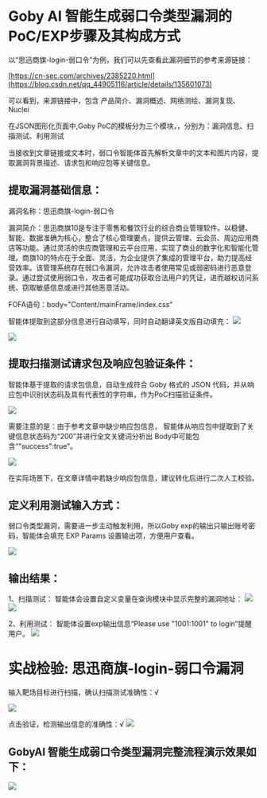 # Goby AI 智能生成弱口令类型漏洞的PoC/EXP步骤及其构成方式

以“思迅商旗-login-弱口令”为例，我们可以先查看此漏洞细节的参考来源链接：

[https://cn-sec.com/archives/2385220.html](https://blog.csdn.net/qq_44905116/article/details/135601073)

可以看到，来源链接中，包含 产品简介、漏洞概述、网络测绘、漏洞复现、Nuclei

在JSON图形化页面中,Goby PoC的模板分为三个模块，，分别为：漏洞信息、扫描测试、利用测试

当接收到文章链接或文本时，弱口令智能体首先解析文章中的文本和图片内容，提取漏洞背景描述、请求包和响应包等关键信息。

## 提取漏洞基础信息：
漏洞名称：思迅商旗-login-弱口令

漏洞简介：思迅商旗10是专注于零售和餐饮行业的综合商业管理软件。以稳健、智能、数据准确为核心，整合了核心管理要点，提供云管理、云会员、周边应用商店等功能。通过灵活的供应商管理和云平台应用，实现了商业的数字化和智能化管理。商旗10的特点在于全面、灵活，为企业提供了集成的管理平台，助力提高经营效率。该管理系统存在弱口令漏洞，允许攻击者使用常见或弱密码进行恶意登录。通过尝试使用弱口令，攻击者可能成功获取合法用户的凭证，进而越权访问系统、窃取敏感信息或进行其他恶意活动。

FOFA语句：body="Content/mainFrame/index.css"

智能体提取到这部分信息进行自动填写，同时自动翻译英文版自动填充：
![](https://s3.bmp.ovh/imgs/2025/01/03/5af52c710115f238.png)

![](https://s3.bmp.ovh/imgs/2025/01/03/c1a3edad98fe5f82.png)


## 提取扫描测试请求包及响应包验证条件：

智能体基于提取的请求包信息，自动生成符合 Goby 格式的 JSON 代码，并从响应包中识别状态码及具有代表性的字符串，作为PoC扫描验证条件。

![](https://s3.bmp.ovh/imgs/2025/01/03/a39a61722a1ba6f2.png)

需要注意的是：由于参考文章中缺少响应包信息， 智能体从响应包中提取到了关键信息状态码为“200”并进行全文关键词分析出 Body中可能包含“"success":true”。

![](https://s3.bmp.ovh/imgs/2025/01/03/a01179b4985739de.png)

在实际场景下，在文章详情中若缺少响应包信息，建议转化后进行二次人工校验。


## 定义利用测试输入方式：

弱口令类型漏洞，需要进一步主动触发利用，所以Goby exp的输出只输出账号密码，智能体会填充 EXP Params 设置输出项，方便用户查看。

![](https://s3.bmp.ovh/imgs/2025/01/03/3d5cb96863b4c750.png)

## 输出结果：
1、扫描测试：
智能体会设置自定义变量在查询模块中显示完整的漏洞地址：
![](https://s3.bmp.ovh/imgs/2025/01/03/db0d0366e5d8097a.png)
![](https://s3.bmp.ovh/imgs/2025/01/03/f0161bfd452605d1.png)

2、利用测试：
智能体设置exp输出信息“Please use "1001:1001" to login”提醒用户。
![](https://s3.bmp.ovh/imgs/2025/01/03/acb5f4bb1ea6bd8c.png)

# 实战检验: 思迅商旗-login-弱口令漏洞

输入靶场目标进行扫描，确认扫描测试准确性：√

![](https://s3.bmp.ovh/imgs/2025/01/03/bf5285db36e44046.png)

点击验证，检测输出信息的准确性：√
![](https://s3.bmp.ovh/imgs/2025/01/03/e33c3b71422f8a0e.png)


## GobyAI 智能生成弱口令类型漏洞完整流程演示效果如下：

**![](https://s3.bmp.ovh/imgs/2025/01/03/8bc8c1f55e9e0c53.gif)**


